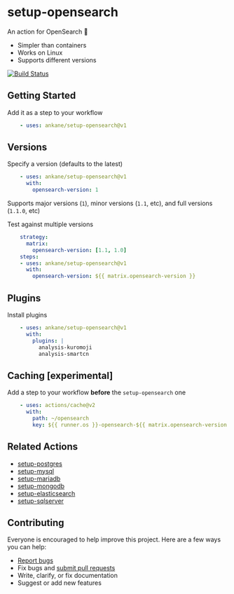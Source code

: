 # setup-opensearch

An action for OpenSearch :tada:

- Simpler than containers
- Works on Linux
- Supports different versions

[![Build Status](https://github.com/ankane/setup-opensearch/workflows/build/badge.svg?branch=v1)](https://github.com/ankane/setup-opensearch/actions)

## Getting Started

Add it as a step to your workflow

```yml
    - uses: ankane/setup-opensearch@v1
```

## Versions

Specify a version (defaults to the latest)

```yml
    - uses: ankane/setup-opensearch@v1
      with:
        opensearch-version: 1
```

Supports major versions (`1`), minor versions (`1.1`, etc), and full versions (`1.1.0`, etc)

Test against multiple versions

```yml
    strategy:
      matrix:
        opensearch-version: [1.1, 1.0]
    steps:
    - uses: ankane/setup-opensearch@v1
      with:
        opensearch-version: ${{ matrix.opensearch-version }}
```

## Plugins

Install plugins

```yml
    - uses: ankane/setup-opensearch@v1
      with:
        plugins: |
          analysis-kuromoji
          analysis-smartcn
```

## Caching [experimental]

Add a step to your workflow **before** the `setup-opensearch` one

```yml
    - uses: actions/cache@v2
      with:
        path: ~/opensearch
        key: ${{ runner.os }}-opensearch-${{ matrix.opensearch-version }}
```

## Related Actions

- [setup-postgres](https://github.com/ankane/setup-postgres)
- [setup-mysql](https://github.com/ankane/setup-mysql)
- [setup-mariadb](https://github.com/ankane/setup-mariadb)
- [setup-mongodb](https://github.com/ankane/setup-mongodb)
- [setup-elasticsearch](https://github.com/ankane/setup-elasticsearch)
- [setup-sqlserver](https://github.com/ankane/setup-sqlserver)

## Contributing

Everyone is encouraged to help improve this project. Here are a few ways you can help:

- [Report bugs](https://github.com/ankane/setup-opensearch/issues)
- Fix bugs and [submit pull requests](https://github.com/ankane/setup-opensearch/pulls)
- Write, clarify, or fix documentation
- Suggest or add new features
